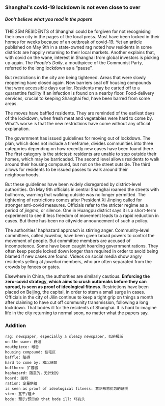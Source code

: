 ### Shanghai's covid-19 lockdown is not even close to over

##### Don't believe what you read in the papers

THE 25M RESIDENTS of Shanghai could be forgiven for not recognising their own city in the pages of the local press. Most have been locked in their homes for weeks because of an outbreak of covid-19. Yet an article published on May 9th in a state-owned rag noted how residents in some districts are happily returning to their local markets. Another explains that, with covid on the wane, interest in Shanghai from global investors is picking up again. The *People’s Daily*, a mouthpiece of the Communist Party, referred to the long lockdown as a “pause”.

But restrictions in the city are being tightened. Areas that were slowly reopening have closed again. New barriers seal off housing compounds that were accessible days earlier. Residents may be carted off to a quarantine facility if an infection is found on a nearby floor. Food-delivery services, crucial to keeping Shanghai fed, have been barred from some areas.



The moves have baffled residents. They are reminded of the earliest days of the lockdown, when fresh meat and vegetables were hard to come by. What’s worse is that the new restrictions have come without any official explanation.



The government has issued guidelines for moving out of lockdown. The plan, which does not include a timeframe, divides communities into three categories depending on how recently new cases have been found there. The first category is the strictest: residents are unable to step outside their homes, which may be barricaded. The second level allows residents to walk around their housing compound, but not on the street outside. The third allows for residents to be issued passes to walk around their neighbourhoods.



But these guidelines have been widely disregarded by district-level authorities. On May 9th officials in central Shanghai roamed the streets with bullhorns, warning that walking outside was no longer permitted. The tightening of restrictions comes after President Xi Jinping called for stronger anti-covid measures. Officials refer to the stricter regime as a period of *jingmo*, or silence. One in Huangpu district says it is a short-term experiment to see if less freedom of movement leads to a rapid reduction in cases. But there has been no citywide announcement of such a policy.



The authorities’ haphazard approach is stirring anger. Community-level committees, called *juweihui*, have been given broad powers to control the movement of people. But committee members are accused of incompetence. Some have been caught hoarding government rations. They often keep people locked down longer than required in order to avoid being blamed if new cases are found. Videos on social media show angry residents yelling at *juweihui* members, who are often separated from the crowds by fences or gates.



Elsewhere in China, the authorities are similarly cautious. **Enforcing the zero-covid strategy, which aims to crush outbreaks before they can spread, is seen as proof of ideological fitness**. Restrictions have been placed on Beijing, the capital, in order to stem a small surge in cases. Officials in the city of Jilin continue to keep a tight grip on things a month after claiming to have cut off community transmission, following a long lockdown. That bodes ill for the residents of Shanghai. It is hard to imagine life in the city returning to normal soon, no matter what the papers say.



### Addition

```
rag: newspaper, especially a sleazy newspaper, 低俗报纸
on the wane: 衰退
mouthpiece: 喉舌
housing compound: 住宅区
baffle: 阻碍
hard to come by: 难以获取
bullhorn: 扩音器
haphazard: 随意的，无计划的
hoard: 囤积
ration: 定量供给
is seen as proof of ideological fitness: 意识形态优势的证明
stem: 茎干/阻止
bode: 预示/预示的 that bode ill: 坏兆头
```

